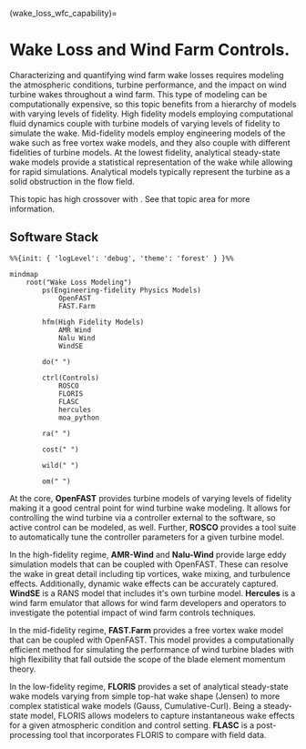 
(wake_loss_wfc_capability)=
# Wake Loss and Wind Farm Controls.

Characterizing and quantifying wind farm wake losses requires modeling
the atmospheric conditions, turbine performance, and the impact on
wind turbine wakes throughout a wind farm.
This type of modeling can be computationally expensive, so this topic
benefits from a hierarchy of models with varying levels of fidelity.
High fidelity models employing computational fluid dynamics couple with
turbine models of varying levels of fidelity to simulate the wake.
Mid-fidelity models employ engineering models of the wake such as
free vortex wake models, and they also couple with different fidelities
of turbine models.
At the lowest fidelity, analytical steady-state wake models provide a
statistical representation of the wake while allowing for rapid
simulations. Analytical models typically represent the turbine as
a solid obstruction in the flow field.

This topic has high crossover with [](aero_capability).
See that topic area for more information.

## Software Stack

```{mermaid}
%%{init: { 'logLevel': 'debug', 'theme': 'forest' } }%%

mindmap
    root("Wake Loss Modeling")
        ps(Engineering-fidelity Physics Models)
            OpenFAST
            FAST.Farm

        hfm(High Fidelity Models)
            AMR Wind
            Nalu Wind
            WindSE

        do(" ")

        ctrl(Controls)
            ROSCO
            FLORIS
            FLASC
            hercules
            moa_python

        ra(" ")

        cost(" ")

        wild(" ")

        om(" ")
```

At the core, **OpenFAST** provides turbine models of varying levels of fidelity
making it a good central point for wind turbine wake modeling.
It allows for controlling the wind turbine via a controller external to the
software, so active control can be modeled, as well.
Further, **ROSCO** provides a tool suite to automatically tune the controller
parameters for a given turbine model.

In the high-fidelity regime, **AMR-Wind** and **Nalu-Wind** provide large eddy simulation
models that can be coupled with OpenFAST.
These can resolve the wake in great detail including tip vortices, wake mixing,
and turbulence effects.
Additionally, dynamic wake effects can be accurately captured.
**WindSE** is a RANS model that includes it's own turbine model.
**Hercules** is a wind farm emulator that allows for wind farm developers and operators
to investigate the potential impact of wind farm controls techniques.

In the mid-fidelity regime, **FAST.Farm** provides a free vortex wake model
that can be coupled with OpenFAST.
This model provides a computationally efficient method for simulating
the performance of wind turbine blades with high flexibility that fall
outside the scope of the blade element momentum theory.

In the low-fidelity regime, **FLORIS** provides a set of analytical steady-state
wake models varying from simple top-hat wake shape (Jensen) to more complex
statistical wake models (Gauss, Cumulative-Curl). Being a steady-state model,
FLORIS allows modelers to capture instantaneous wake effects for a given
atmospheric condition and control setting.
**FLASC** is a post-processing tool that incorporates FLORIS to compare with
field data.
